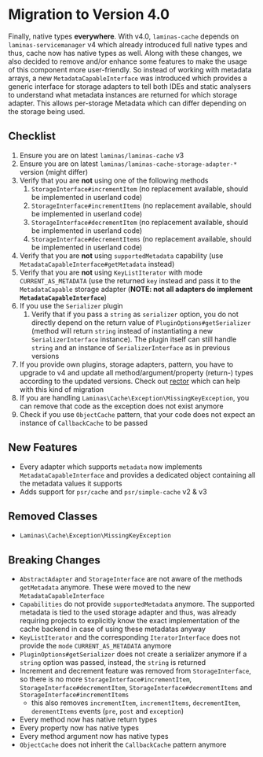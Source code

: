 # Migration to Version 4.0

Finally, native types **everywhere**. With v4.0, `laminas-cache` depends on `laminas-servicemanager` v4 which already introduced full native types and thus, cache now has native types as well.
Along with these changes, we also decided to remove and/or enhance some features to make the usage of this component more user-friendly.
So instead of working with metadata arrays, a new `MetadataCapableInterface` was introduced which provides a generic interface for storage adapters to tell both IDEs and static analysers to understand what metadata instances are returned for which storage adapter.
This allows per-storage Metadata which can differ depending on the storage being used.

## Checklist

1. Ensure you are on latest `laminas/laminas-cache` v3
2. Ensure you are on latest `laminas/laminas-cache-storage-adapter-*` version (might differ)
3. Verify that you are **not** using one of the following methods
   1. `StorageInterface#incrementItem` (no replacement available, should be implemented in userland code)
   2. `StorageInterface#incrementItems` (no replacement available, should be implemented in userland code)
   3. `StorageInterface#decrementItem` (no replacement available, should be implemented in userland code)
   4. `StorageInterface#decrementItems` (no replacement available, should be implemented in userland code)
4. Verify that you are **not** using `supportedMetadata` capability (use `MetadataCapableInterface#getMetadata` instead)
5. Verify that you are **not** using `KeyListIterator` with mode `CURRENT_AS_METADATA` (use the returned `key` instead and pass it to the `MetadataCapable` storage adapter (**NOTE: not all adapters do implement `MetadataCapableInterface`**)
6. If you use the `Serializer` plugin
   1. Verify that if you pass a `string` as `serializer` option, you do not directly depend on the return value of `PluginOptions#getSerializer` (method will return `string` instead of instantiating a new `SerializerInterface` instance). The plugin itself can still handle `string` and an instance of `SerializerInterface` as in previous versions
7. If you provide own plugins, storage adapters, pattern, you have to upgrade to v4 and update all method/argument/property (return-) types according to the updated versions. Check out [rector](https://github.com/rectorphp/rector) which can help with this kind of migration
8. If you are handling `Laminas\Cache\Exception\MissingKeyException`, you can remove that code as the exception does not exist anymore
9. Check if you use `ObjectCache` pattern, that your code does not expect an instance of `CallbackCache` to be passed

## New Features

- Every adapter which supports `metadata` now implements `MetadataCapableInterface` and provides a dedicated object containing all the metadata values it supports
- Adds support for `psr/cache` and `psr/simple-cache` v2 & v3

## Removed Classes

- `Laminas\Cache\Exception\MissingKeyException`

## Breaking Changes

- `AbstractAdapter` and `StorageInterface` are not aware of the methods `getMetadata` anymore. These were moved to the new `MetadataCapableInterface`
- `Capabilities` do not provide `supportedMetadata` anymore. The supported metadata is tied to the used storage adapter and thus, was already requiring projects to explicitly know the exact implementation of the cache backend in case of using these metadatas anyway
- `KeyListIterator` and the corresponding `IteratorInterface` does not provide the `mode` `CURRENT_AS_METADATA` anymore 
- `PluginOptions#getSerializer` does not create a serializer anymore if a `string` option was passed, instead, the `string` is returned
- Increment and decrement feature was removed from `StorageInterface`, so there is no more `StorageInterface#incrementItem`, `StorageInterface#decrementItem`, `StorageInterface#decrementItems` and `StorageInterface#incrementItems`
  - this also removes `incrementItem`, `incrementItems`, `decrementItem`, `derementItems` events (`pre`, `post` and `exception`)
- Every method now has native return types
- Every property now has native types
- Every method argument now has native types
- `ObjectCache` does not inherit the `CallbackCache` pattern anymore
